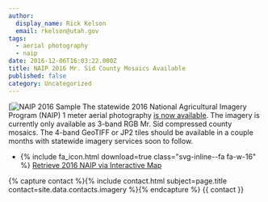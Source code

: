 ```yaml
---
author:
  display_name: Rick Kelson
  email: rkelson@utah.gov
tags:
  - aerial photography
  - naip
date: 2016-12-06T16:03:22.000Z
title: NAIP 2016 Mr. Sid County Mosaics Available
published: false
category: Uncategorized
---
```


[![NAIP 2016 Sample](deleted)
The statewide 2016 National Agricultural Imagery Program (NAIP) 1 meter aerial photography
<a href="{% link data/aerial-photography/naip/index.html %}">is
now available</a>. The imagery is currently only available as 3-band RGB Mr. Sid compressed county mosaics. The 4-band GeoTIFF or JP2 tiles should be available in a couple months with statewide imagery services soon to follow.

<ul class="dotless">
  <li>{% include fa_icon.html download=true class="svg-inline--fa fa-w-16" %} <a href="https://raster.utah.gov/?cat=NAIP%202016%20(1m)">Retrieve 2016 NAIP via Interactive Map</a></li>
</ul>

{% capture contact %}{% include contact.html subject=page.title contact=site.data.contacts.imagery %}{% endcapture %}
{{ contact }}
